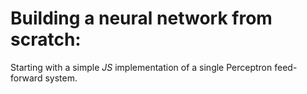 # Building a neural network from scratch:

Starting with a simple _JS_ implementation of a single Perceptron feed-forward system.
